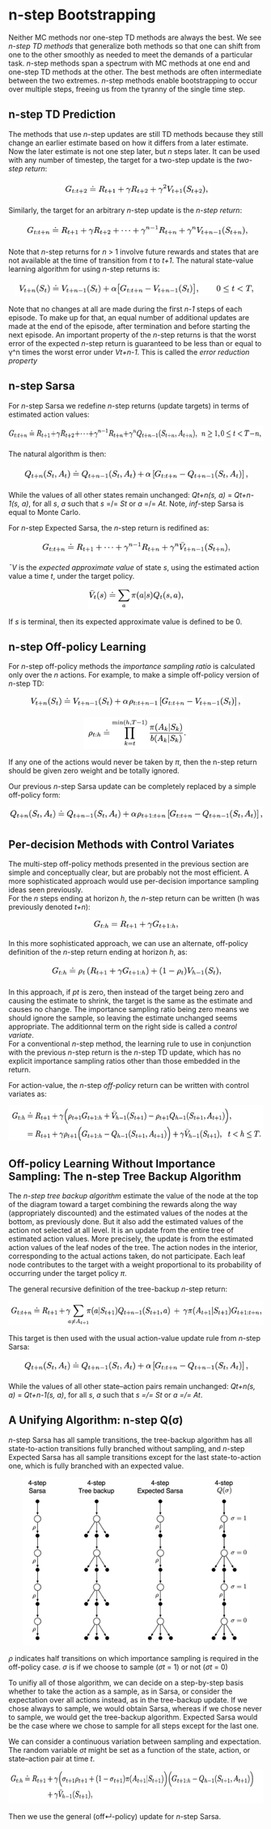 # n-step Bootstrapping

Neither MC methods nor one-step TD methods are always the best. We see *n-step
TD methods* that generalize both methods so that one can shift from one to the 
other smoothly as needed to meet the demands of a particular task. *n*-step 
methods span a spectrum with MC methods at one end and one-step TD methods at 
the other. The best methods are often intermediate between the two extremes.
*n*-step methods enable bootstrapping to occur over multiple steps, freeing us
from the tyranny of the single time step.

## n-step TD Prediction

The methods that use *n*-step updates are still TD methods because they still 
change an earlier estimate based on how it differs from a later estimate. Now 
the later estimate is not one step later, but *n* steps later. It can be used
with any number of timestep, the target for a two-step update is the *two-step
return*:

<p align="center">
<img
src="https://github.com/vdouet/Reinforcement-Learning/blob/master/Reinforcement%20Learning%20Specialization%20-%20Alberta%20University%20/Images/2stepreturn.png"
alt="Update rule" title="Update rule" width="294" height="34" />
</p>

Similarly, the target for an arbitrary *n*-step update is the *n-step return*:

<p align="center">
<img
src="https://github.com/vdouet/Reinforcement-Learning/blob/master/Reinforcement%20Learning%20Specialization%20-%20Alberta%20University%20/Images/nstepreturn.png"
alt="Update rule" title="Update rule" width="442" height="34" />
</p>

Note that *n*-step returns for *n* > 1 involve future rewards and states that 
are not available at the time of transition from *t* to *t+1*. The natural 
state-value learning algorithm for using *n*-step returns is:

<p align="center">
<img
src="https://github.com/vdouet/Reinforcement-Learning/blob/master/Reinforcement%20Learning%20Specialization%20-%20Alberta%20University%20/Images/vnstep.png"
alt="Update rule" title="Update rule" width="481" height="31" />
</p>

Note that no changes at all are made during the first *n-1* steps of each 
episode. To make up for that, an equal number of additional updates are made at
the end of the episode, after termination and before starting the next episode.
An important property of the *n*-step returns is that the worst error of the 
expected *n*-step return is guaranteed to be less than or equal to γ^n times 
the worst error under *Vt+n-1*. This is called the *error reduction property*

## n-step Sarsa

For *n*-step Sarsa we redefine *n*-step returns (update targets) in terms of 
estimated action values:

<p align="center">
<img
src="https://github.com/vdouet/Reinforcement-Learning/blob/master/Reinforcement%20Learning%20Specialization%20-%20Alberta%20University%20/Images/nsarsaupdate.png"
alt="Update rule" title="Update rule" width="623" height="30" />
</p>

The natural algorithm is then:

<p align="center">
<img
src="https://github.com/vdouet/Reinforcement-Learning/blob/master/Reinforcement%20Learning%20Specialization%20-%20Alberta%20University%20/Images/nstepsarsaq.png"
alt="Update rule" title="Update rule" width="449" height="33" />
</p>

While the values of all other states remain unchanged: *Qt+n(s, a)* = 
*Qt+n-1(s, a)*, for all *s*, *a* such that *s* =/= *St* or *a* =/= *At*.
Note, *inf*-step Sarsa is equal to Monte Carlo.

For *n*-step Expected Sarsa, the *n*-step return is redifined as:

<p align="center">
<img
src="https://github.com/vdouet/Reinforcement-Learning/blob/master/Reinforcement%20Learning%20Specialization%20-%20Alberta%20University%20/Images/nstepexpectedsarsaq.png"
alt="Update rule" title="Update rule" width="379" height="30" />
</p>

*¯V* is the *expected approximate value* of state *s*, using the estimated 
action value a time *t*, under the target policy.

<p align="center">
<img
src="https://github.com/vdouet/Reinforcement-Learning/blob/master/Reinforcement%20Learning%20Specialization%20-%20Alberta%20University%20/Images/vnexpectedsarsa.png"
alt="Update rule" title="Update rule" width="189" height="42" />
</p>

If *s* is terminal, then its expected approximate value is defined to be 0.

## n-step Off-policy Learning

For *n*-step off-policy methods the *importance sampling ratio* is calculated 
only over the *n* actions. For example, to make a simple off-policy version of 
*n*-step TD:

<p align="center">
<img
src="https://github.com/vdouet/Reinforcement-Learning/blob/master/Reinforcement%20Learning%20Specialization%20-%20Alberta%20University%20/Images/offpolicynsteptd.png"
alt="Update rule" title="Update rule" width="421" height="27" />
</p>
<p align="center">
<img
src="https://github.com/vdouet/Reinforcement-Learning/blob/master/Reinforcement%20Learning%20Specialization%20-%20Alberta%20University%20/Images/offpolicynsteptd2.png"
alt="Update rule" title="Update rule" width="206" height="63" />
</p>

If any one of the actions would never be taken by *π*, then the n-step return 
should be given zero weight and be totally ignored. 

Our previous *n*-step Sarsa update can be completely replaced by a simple 
off-policy form:

<p align="center">
<img
src="https://github.com/vdouet/Reinforcement-Learning/blob/master/Reinforcement%20Learning%20Specialization%20-%20Alberta%20University%20/Images/nstepsarsaoffpolicy.png"
alt="Update rule" title="Update rule" width="506" height="30" />
</p>

## Per-decision Methods with Control Variates

The multi-step off-policy methods presented in the previous section are simple
and conceptually clear, but are probably not the most efficient. A more 
sophisticated approach would use per-decision importance sampling ideas seen
previously.  
For the *n* steps ending at horizon *h*, the *n*-step return can be written (h
was previously denoted *t+n*):

<p align="center">
<img
src="https://github.com/vdouet/Reinforcement-Learning/blob/master/Reinforcement%20Learning%20Specialization%20-%20Alberta%20University%20/Images/nstepreturnh.png"
alt="Update rule" title="Update rule" width="176" height="24" />
</p>

In this more sophisticated approach, we can use an alternate, off-policy 
definition of the *n*-step return ending at horizon *h*, as:

<p align="center">
<img
src="https://github.com/vdouet/Reinforcement-Learning/blob/master/Reinforcement%20Learning%20Specialization%20-%20Alberta%20University%20/Images/nstepperdecision.png"
alt="Update rule" title="Update rule" width="340" height="31" />
</p>

In this approach, if *pt* is zero, then instead of the target being zero and 
causing the estimate to shrink, the target is the same as the estimate and 
causes no change. The importance sampling ratio being zero means we should 
ignore the sample, so leaving the estimate unchanged seems appropriate. The
additionnal term on the right side is called a *control variate*.  
For a conventional *n*-step method, the learning rule to use in conjunction
with the previous *n*-step return is the *n*-step TD update, which has no 
explicit importance sampling ratios other than those embedded in the return.

For action-value, the *n*-step *off-policy* return can be written with control
variates as:

<p align="center">
<img
src="https://github.com/vdouet/Reinforcement-Learning/blob/master/Reinforcement%20Learning%20Specialization%20-%20Alberta%20University%20/Images/offpolicyreturncontrolvariates.png"
alt="Update rule" title="Update rule" width="573" height="70" />
</p>

## Off-policy Learning Without Importance Sampling: The n-step Tree Backup Algorithm

The *n-step tree backup algorithm* estimate the value of the node at the top of
the diagram toward a target combining the rewards along the way (appropriately 
discounted) and the estimated values of the nodes at the bottom, as previously
done. But it also add the estimated values of the action not selected at all 
level. It is an update from the entire tree of estimated action values. More 
precisely, the update is from the estimated action values of the leaf nodes of 
the tree. The action nodes in the interior, corresponding to the actual actions
taken, do not participate. Each leaf node contributes to the target with a 
weight proportional to its probability of occurring under the target policy
*π*.

The general recursive definition of the tree-backup *n*-step return:

<p align="center">
<img
src="https://github.com/vdouet/Reinforcement-Learning/blob/master/Reinforcement%20Learning%20Specialization%20-%20Alberta%20University%20/Images/nsteptreereturn.png"
alt="Update rule" title="Update rule" width="556" height="49" />
</p>

This target is then used with the usual action-value update rule from *n*-step
Sarsa:

<p align="center">
<img
src="https://github.com/vdouet/Reinforcement-Learning/blob/master/Reinforcement%20Learning%20Specialization%20-%20Alberta%20University%20/Images/nsteptreeupdate.png"
alt="Update rule" title="Update rule" width="451" height="30" />
</p>

While the values of all other state–action pairs remain unchanged: *Qt+n(s, a)*
= *Qt+n-1(s, a)*, for all *s*, *a* such that *s =/= St* or *a =/= At*.

## A Unifying Algorithm: n-step Q(σ)

*n*-step Sarsa has all sample transitions, the tree-backup algorithm has all 
state-to-action transitions fully branched without sampling, and *n*-step 
Expected Sarsa has all sample transitions except for the last state-to-action 
one, which is fully branched with an expected value. 

<p align="center">
<img
src="https://github.com/vdouet/Reinforcement-Learning/blob/master/Reinforcement%20Learning%20Specialization%20-%20Alberta%20University%20/Images/nstepdiagram.png"
alt="Update rule" title="Update rule" width="450" height="332" />
</p>

*ρ* indicates half transitions on which importance sampling is required in the
off-policy case. *σ* is if we choose to sample (*σt* = 1) or not (*σt* = 0)

To unifiy all of those algorithm, we can decide on a step-by-step basis whether 
to take the action as a sample, as in Sarsa, or consider the expectation over 
all actions instead, as in the tree-backup update. If we chose always to 
sample, we would obtain Sarsa, whereas if we chose never to sample, we would 
get the tree-backup algorithm. Expected Sarsa would be the case where we chose 
to sample for all steps except for the last one.

We can consider a continuous variation between sampling and expectation. The 
random variable *σt* might be set as a function of the state, action, or 
state–action pair at time *t*.

<p align="center">
<img
src="https://github.com/vdouet/Reinforcement-Learning/blob/master/Reinforcement%20Learning%20Specialization%20-%20Alberta%20University%20/Images/Qsigma.png"
alt="Update rule" title="Update rule" width="624" height="66" />
</p>

Then we use the general (off↵-policy) update for *n*-step Sarsa.